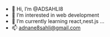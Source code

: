 - 👋 Hi, I’m @ADSAHLI8
- 👀 I’m interested in web development
- 🌱 I’m currently learning react,nest.js ...
- 📫 adnane8sahli@gmail.com

<!---
ADSAHLI8/ADSAHLI8 is a ✨ special ✨ repository because its `README.md` (this file) appears on your GitHub profile.
You can click the Preview link to take a look at your changes.
--->
